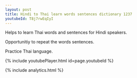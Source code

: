 ```yaml
---
layout: post
title: Hindi to Thai learn words sentences dictionary 1237 
youtubeId: T8j7rwEqIyI
---
```

 
 
Helps to learn Thai words and sentences for Hindi speakers.

Opportunitiy to repeat the words sentences. 

Practice Thai language. 
 
{% include youtubePlayer.html id=page.youtubeId %}
 
 
{% include analytics.html %}